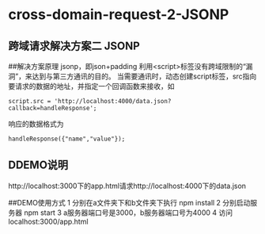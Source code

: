 # cross-domain-request-2-JSONP
## 跨域请求解决方案二 JSONP

##解决方案原理
jsonp，即json+padding
利用&lt;script>标签没有跨域限制的“漏洞”，来达到与第三方通讯的目的。
当需要通讯时，动态创建script标签，src指向要请求的数据的地址，并指定一个回调函数来接收，如

    script.src = 'http://localhost:4000/data.json?callback=handleResponse';

响应的数据格式为

    handleResponse({"name","value"});

## DDEMO说明
http://localhost:3000下的app.html请求http://localhost:4000下的data.json

##DEMO使用方式
1 分别在a文件夹下和b文件夹下执行 npm install
2 分别启动服务器 npm start 
3 a服务器端口号是3000，b服务器端口号为4000 
4 访问localhost:3000/app.html
